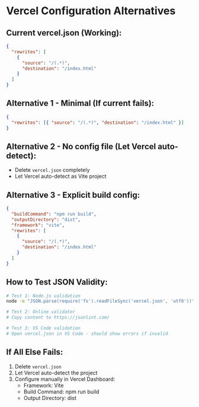 # Vercel Configuration Alternatives

## Current vercel.json (Working):
```json
{
  "rewrites": [
    {
      "source": "/(.*)",
      "destination": "/index.html"
    }
  ]
}
```

## Alternative 1 - Minimal (If current fails):
```json
{
  "rewrites": [{ "source": "/(.*)", "destination": "/index.html" }]
}
```

## Alternative 2 - No config file (Let Vercel auto-detect):
- Delete `vercel.json` completely
- Let Vercel auto-detect as Vite project

## Alternative 3 - Explicit build config:
```json
{
  "buildCommand": "npm run build",
  "outputDirectory": "dist",
  "framework": "vite",
  "rewrites": [
    {
      "source": "/(.*)",
      "destination": "/index.html"
    }
  ]
}
```

## How to Test JSON Validity:
```bash
# Test 1: Node.js validation
node -e "JSON.parse(require('fs').readFileSync('vercel.json', 'utf8'))"

# Test 2: Online validator
# Copy content to https://jsonlint.com/

# Test 3: VS Code validation
# Open vercel.json in VS Code - should show errors if invalid
```

## If All Else Fails:
1. Delete `vercel.json`
2. Let Vercel auto-detect the project
3. Configure manually in Vercel Dashboard:
   - Framework: Vite
   - Build Command: npm run build
   - Output Directory: dist
